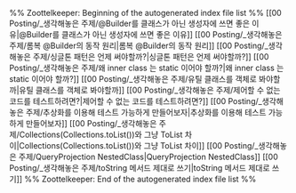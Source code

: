 %% Zoottelkeeper: Beginning of the autogenerated index file list  %%
 [[00 Posting/_생각해놓은 주제/@Builder를 클래스가 아닌 생성자에 쓰면 좋은 이유|@Builder를 클래스가 아닌 생성자에 쓰면 좋은 이유]]
 [[00 Posting/_생각해놓은 주제/롬복 @Builder의 동작 원리|롬복 @Builder의 동작 원리]]
 [[00 Posting/_생각해놓은 주제/싱글톤 패턴은 언제 써야할까?|싱글톤 패턴은 언제 써야할까?]]
 [[00 Posting/_생각해놓은 주제/왜 inner class 는 static 이어야 할까?|왜 inner class 는 static 이어야 할까?]]
 [[00 Posting/_생각해놓은 주제/유틸 클래스를 객체로 봐야할까|유틸 클래스를 객체로 봐야할까]]
 [[00 Posting/_생각해놓은 주제/제어할 수 없는 코드를 테스트하려면?|제어할 수 없는 코드를 테스트하려면?]]
 [[00 Posting/_생각해놓은 주제/추상화를 이용해 테스트 가능하게 만들어보자|추상화를 이용해 테스트 가능하게 만들어보자]]
 [[00 Posting/_생각해놓은 주제/Collections(Collections.toList())와 그냥 ToList 차이|Collections(Collections.toList())와 그냥 ToList 차이]]
 [[00 Posting/_생각해놓은 주제/QueryProjection NestedClass|QueryProjection NestedClass]]
 [[00 Posting/_생각해놓은 주제/toString 메서드 제대로 쓰기|toString 메서드 제대로 쓰기]]
%% Zoottelkeeper: End of the autogenerated index file list  %%
